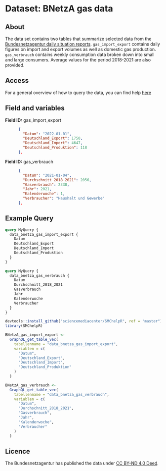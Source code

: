# Dataset: BNetzA gas data

## About <a name = "about"></a>

The data set contains two tables that summarize selected data from the [Bundesnetzagentur daily situation reports](https://www.bundesnetzagentur.de/DE/Fachthemen/ElektrizitaetundGas/Versorgungssicherheit/aktuelle_gasversorgung/start.html). `gas_import_export` contains daily figures on import and export volumes as well as domestic gas production. `gas_verbrauch` contains weekly consumption data broken down into small and large consumers. Average values for the period 2018-2021 are also provided.

## Access <a name = "access"></a>

For a general overview of how to query the data, you can find help [here](../README.md)

## Field and variables

**Field ID:** gas_import_export

```JSON
      {
        "Datum": "2022-01-01",
        "Deutschland_Export": 1750,
        "Deutschland_Import": 4647,
        "Deutschland_Produktion": 118
      },
```

**Field ID:** gas_verbrauch

```JSON
      {
        "Datum": "2021-01-04",
        "Durchschnitt_2018_2021": 2056,
        "Gasverbrauch": 2330,
        "Jahr": 2021,
        "Kalenderwoche": 1,
        "Verbraucher": "Haushalt und Gewerbe"
      },
```

## Example Query

```GraphQL
query MyQuery {
  data_bnetza_gas_import_export {
    Datum
    Deutschland_Export
    Deutschland_Import
    Deutschland_Produktion
  }
}
```

```GraphQL
query MyQuery {
  data_bnetza_gas_verbrauch {
    Datum
    Durchschnitt_2018_2021
    Gasverbrauch
    Jahr
    Kalenderwoche
    Verbraucher
  }
}
```

```R
devtools::install_github("sciencemediacenter/SMChelpR", ref = "master")
library(SMChelpR)

BNetzA_gas_import_export <-
  GraphQL_get_table_vec(
    tabellenname = "data_bnetza_gas_import_export",
    variablen = c(
      "Datum",
      "Deutschland_Export",
      "Deutschland_Import",
      "Deutschland_Produktion"
    )
  )

BNetzA_gas_verbrauch <-
  GraphQL_get_table_vec(
    tabellenname = "data_bnetza_gas_verbrauch",
    variablen = c(
      "Datum",
      "Durchschnitt_2018_2021",
      "Gasverbrauch",
      "Jahr",
      "Kalenderwoche",
      "Verbraucher"
    )
  )

```

## Licence

The Bundesnetzagentur has published the data under [CC BY-ND 4.0 Deed](https://creativecommons.org/licenses/by-nd/4.0/deed.de).
